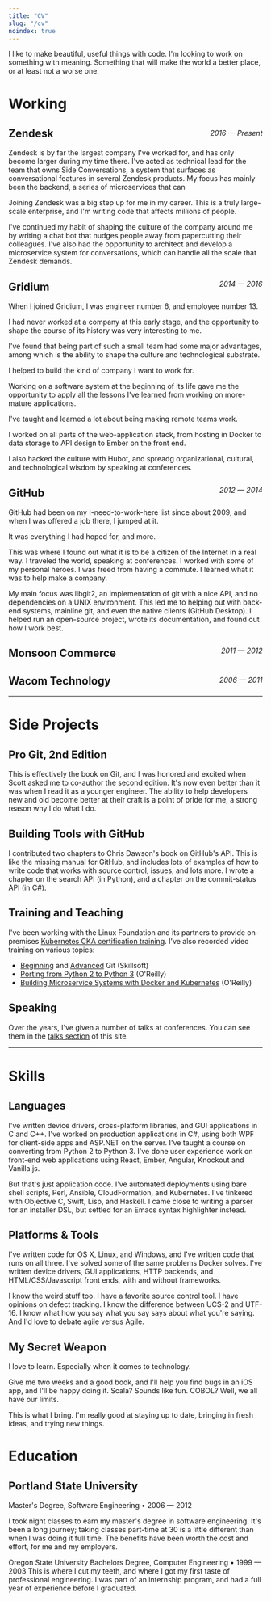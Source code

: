 ```yaml
---
title: "CV"
slug: "/cv"
noindex: true
---
```


I like to make beautiful, useful things with code.
I'm looking to work on something with meaning.
Something that will make the world a better place, or at least not a worse one.

# Working

<p style="float:right;"><em>2016 — Present</em></p>

## Zendesk

Zendesk is by far the largest company I've worked for, and has only become larger during my time there.
I've acted as technical lead for the team that owns Side Conversations, a system that surfaces as conversational features in several Zendesk products.
My focus has mainly been the backend, a series of microservices that can

Joining Zendesk was a big step up for me in my career.
This is a truly large-scale enterprise, and I'm writing code that affects millions of people.

I've continued my habit of shaping the culture of the company around me by writing a chat bot that nudges people away from papercutting their colleagues.
I've also had the opportunity to architect and develop a microservice system for conversations, which can handle all the scale that Zendesk demands.

<p style="float: right;"><em>2014 — 2016</em></p>

## Gridium

When I joined Gridium, I was engineer number 6, and employee number 13.

I had never worked at a company at this early stage, and the opportunity to shape the course of its history was very interesting to me.

I've found that being part of such a small team had some major advantages, among which is the ability to shape the culture and technological substrate.

I helped to build the kind of company I want to work for.

Working on a software system at the beginning of its life gave me the opportunity to apply all the lessons I've learned from working on more-mature applications.

I've taught and learned a lot about being making remote teams work.

I worked on all parts of the web-application stack, from hosting in Docker to data storage to API design to Ember on the front end.

I also hacked the culture with Hubot, and spreadg organizational, cultural, and technological wisdom by speaking at conferences.

<p style="float: right;"><em>2012 — 2014</em></p>

## GitHub

GitHub had been on my I-need-to-work-here list since about 2009, and when I was offered a job there, I jumped at it.

It was everything I had hoped for, and more.

This was where I found out what it is to be a citizen of the Internet in a real way.
I traveled the world, speaking at conferences.
I worked with some of my personal heroes.
I was freed from having a commute.
I learned what it was to help make a company.

My main focus was libgit2, an implementation of git with a nice API, and no dependencies on a UNIX environment.
This led me to helping out with back-end systems, mainline git, and even the native clients (GitHub Desktop).
I helped run an open-source project, wrote its documentation, and found out how I work best.

<p style="float: right;"><em>2011 — 2012</em></p>

## Monsoon Commerce

<p style="float: right;"><em>2006 — 2011</em></p>

## Wacom Technology

---

# Side Projects

## Pro Git, 2nd Edition

This is effectively the book on Git, and I was honored and excited when Scott asked me to co-author the second edition.
It's now even better than it was when I read it as a younger engineer.
The ability to help developers new and old become better at their craft is a point of pride for me, a strong reason why I do what I do.

## Building Tools with GitHub

I contributed two chapters to Chris Dawson's book on GitHub's API.
This is like the missing manual for GitHub, and includes lots of examples of how to write code that works with source control, issues, and lots more.
I wrote a chapter on the search API (in Python), and a chapter on the commit-status API (in C#).

## Training and Teaching

I've been working with the Linux Foundation and its partners to provide on-premises [Kubernetes CKA certification training](https://www.ictskillnet.ie/news/kubernetes-masterclass-with-ben-straub/).
I've also recorded video training on various topics:

* [Beginning](http://www.skillsoft.com/catalog/detail.asp?CourseCode=sd_gitf_a01_it_enus) and [Advanced](http://www.skillsoft.com/catalog/detail.asp?CourseCode=sd_gitf_a02_it_enus) Git (Skillsoft)
* [Porting from Python 2 to Python 3](http://www.infiniteskills.com/training/porting-from-python-2-to-python-3.html) (O'Reilly)
* [Building Microservice Systems with Docker and Kubernetes](https://www.oreilly.com/library/view/building-microservice-systems/9781771375917/) (O'Reilly)

## Speaking

Over the years, I've given a number of talks at conferences.
You can see them in the [talks section](/talks) of this site.

---

# Skills

## Languages

I've written device drivers, cross-platform libraries, and GUI applications in C and C++.
I've worked on production applications in C#, using both WPF for client-side apps and ASP.NET on the server.
I've taught a course on converting from Python 2 to Python 3.
I've done user experience work on front-end web applications using React, Ember, Angular, Knockout and Vanilla.js.

But that's just application code.
I've automated deployments using bare shell scripts, Perl, Ansible, CloudFormation, and Kubernetes.
I've tinkered with Objective C, Swift, Lisp, and Haskell.
I came close to writing a parser for an installer DSL, but settled for an Emacs syntax highlighter instead.

## Platforms & Tools

I've written code for OS X, Linux, and Windows, and I've written code that runs on all three.
I've solved some of the same problems Docker solves.
I've written device drivers, GUI applications, HTTP backends, and HTML/CSS/Javascript front ends, with and without frameworks.

I know the weird stuff too.
I have a favorite source control tool.
I have opinions on defect tracking.
I know the difference between UCS-2 and UTF-16.
I know what how you say what you say says about what you're saying.
And I'd love to debate agile versus Agile.

## My Secret Weapon

I love to learn.
Especially when it comes to technology.

Give me two weeks and a good book, and I'll help you find bugs in an iOS app, and I'll be happy doing it.
Scala? Sounds like fun.
COBOL? Well, we all have our limits.

This is what I bring.
I'm really good at staying up to date, bringing in fresh ideas, and trying new things.

# Education

## Portland State University

Master's Degree, Software Engineering • 2006 — 2012

I took night classes to earn my master's degree in software engineering.
It's been a long journey; taking classes part-time at 30 is a little different than when I was doing it full time.
The benefits have been worth the cost and effort, for me and my employers.

Oregon State University
Bachelors Degree, Computer Engineering • 1999 — 2003
This is where I cut my teeth, and where I got my first taste of professional engineering.
I was part of an internship program, and had a full year of experience before I graduated.
